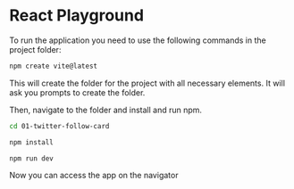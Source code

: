 # React Playground

To run the application you need to use the following commands in the project folder:

```bash
npm create vite@latest
```
This will create the folder for the project with all necessary elements. It will ask you prompts to create the folder.

Then, navigate to the folder and install and run npm.

```bash
cd 01-twitter-follow-card
```

```bash
npm install
```

```bash
npm run dev
```

Now you can access the app on the navigator